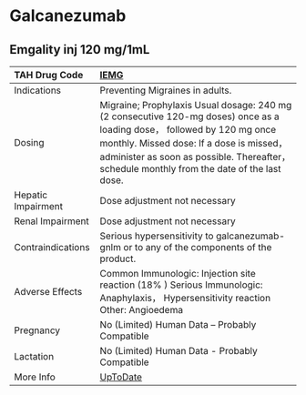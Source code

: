 # Galcanezumab

## Emgality inj 120 mg/1mL

| TAH Drug Code      | [IEMG](https://www.tahsda.org.tw/drugs/hissearch.php?drug_code=IEMG)                                                                                                                                                                                               |
|:-------------------|:-------------------------------------------------------------------------------------------------------------------------------------------------------------------------------------------------------------------------------------------------------------------|
| Indications        | Preventing Migraines in adults.                                                                                                                                                                                                                                    |
| Dosing             | Migraine; Prophylaxis Usual dosage: 240 mg (2 consecutive 120-mg doses) once as a loading dose， followed by 120 mg once monthly. Missed dose: If a dose is missed， administer as soon as possible. Thereafter， schedule monthly from the date of the last dose. |
| Hepatic Impairment | Dose adjustment not necessary                                                                                                                                                                                                                                      |
| Renal Impairment   | Dose adjustment not necessary                                                                                                                                                                                                                                      |
| Contraindications  | Serious hypersensitivity to galcanezumab-gnlm or to any of the components of the product.                                                                                                                                                                          |
| Adverse Effects    | Common Immunologic: Injection site reaction (18% ) Serious Immunologic: Anaphylaxis， Hypersensitivity reaction Other: Angioedema                                                                                                                                  |
| Pregnancy          | No (Limited) Human Data – Probably Compatible                                                                                                                                                                                                                      |
| Lactation          | No (Limited) Human Data - Probably Compatible                                                                                                                                                                                                                      |
| More Info          | [UpToDate](https://www.uptodate.com/contents/galcanezumab-drug-information)                                                                                                                                                                                        |

